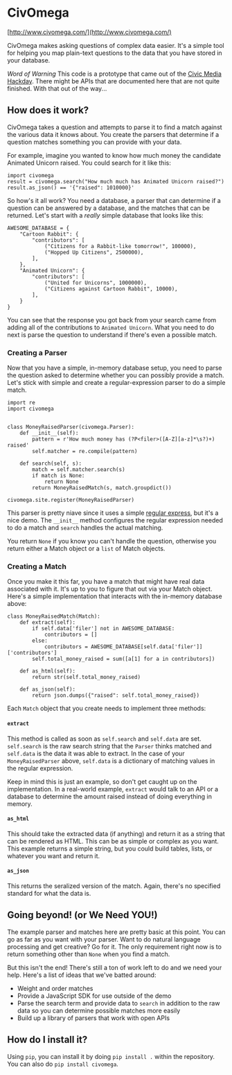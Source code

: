 # CivOmega

[http://www.civomega.com/](http://www.civomega.com/)

CivOmega makes asking questions of complex data easier.  It's a simple tool for helping you map plain-text questions to the data that you have stored in your database.

*Word of Warning*
This code is a prototype that came out of the [Civic Media Hackday][].  There might be APIs that are documented here that are not quite finished.  With that out of the way...

[Civic Media Hackday]: http://www.eventbrite.com/event/6650197921


## How does it work?
CivOmega takes a question and attempts to parse it to find a match against the various data it knows about.  You create the parsers that determine if a question matches something you can provide with your data.

For example, imagine you wanted to know how much money the candidate Animated Unicorn raised.  You could search for it like this:

    import civomega
    result = civomega.search("How much much has Animated Unicorn raised?")
    result.as_json() == '{"raised": 1010000}'


So how's it all work?  You need a database, a parser that can determine if a question can be answered by a database, and the matches that can be returned.  Let's start with a *really* simple database that looks like this:

    AWESOME_DATABASE = {
        "Cartoon Rabbit": {
            "contributors": [
                ("Citizens for a Rabbit-like tomorrow!", 100000),
                ("Hopped Up Citizens", 2500000),
            ],
        },
        "Animated Unicorn": {
            "contributors": [
                ("United for Unicorns", 1000000),
                ("Citizens against Cartoon Rabbit", 10000),
            ],
        }
    }

You can see that the response you got back from your search came from adding all of the contributions to `Animated Unicorn`.  What you need to do next is parse the question to understand if there's even a possible match.


### Creating a Parser

Now that you have a simple, in-memory database setup, you need to parse the question asked to determine whether you can possibly provide a match.  Let's stick with simple and create a regular-expression parser to do a simple match.

    import re
    import civomega


    class MoneyRaisedParser(civomega.Parser):
        def __init__(self):
            pattern = r'How much money has (?P<filer>([A-Z][a-z]*\s?)+) raised'
            self.matcher = re.compile(pattern)

        def search(self, s):
            match = self.matcher.search(s)
            if match is None:
                return None
            return MoneyRaisedMatch(s, match.groupdict())

    civomega.site.register(MoneyRaisedParser)

This parser is pretty niave since it uses a simple [regular express][regex-problems], but it's a nice demo.  The `__init__` method configures the regular expression needed to do a match and `search` handles the actual matching.

You return `None` if you know you can't handle the question, otherwise you return either a Match object or a `list` of Match objects.

[regex-problems]: http://www.codinghorror.com/blog/2008/06/regular-expressions-now-you-have-two-problems.html


### Creating a Match

Once you make it this far, you have a match that might have real data associated with it.  It's up to you to figure that out via your Match object.  Here's a simple implementation that interacts with the in-memory database above:

    class MoneyRaisedMatch(Match):
        def extract(self):
            if self.data['filer'] not in AWESOME_DATABASE:
                contributors = []
            else:
                contributors = AWESOME_DATABASE[self.data['filer']]['contributors']
            self.total_money_raised = sum([a[1] for a in contributors])

        def as_html(self):
            return str(self.total_money_raised)

        def as_json(self):
            return json.dumps({"raised": self.total_money_raised})

Each `Match` object that you create needs to implement three methods:

#### `extract`
This method is called as soon as `self.search` and `self.data` are set.  `self.search` is the raw search string that the `Parser` thinks matched and `self.data` is the data it was able to extract.  In the case of your `MoneyRaisedParser` above, `self.data` is a dictionary of matching values in the regular expression.

Keep in mind this is just an example, so don't get caught up on the implementation.  In a real-world example, `extract` would talk to an API or a database to determine the amount raised instead of doing everything in memory.

#### `as_html`
This should take the extracted data (if anything) and return it as a string that can be rendered as HTML.  This can be as simple or complex as you want.  This example returns a simple string, but you could build tables, lists, or whatever you want and return it.

#### `as_json`
This returns the seralized version of the match.  Again, there's no specified standard for what the data is.


## Going beyond! (or We Need YOU!)

The example parser and matches here are pretty basic at this point.  You can go as far as you want with your parser.  Want to do natural language processing and get creative?  Go for it.  The only requirement right now is to return something other than `None` when you find a match.

But this isn't the end!  There's still a ton of work left to do and we need your help.  Here's a list of ideas that we've batted around:

* Weight and order matches
* Provide a JavaScript SDK for use outside of the demo
* Parse the search term and provide data to `search` in addition to the raw data so you can determine possible matches more easily
* Build up a library of parsers that work with open APIs


## How do I install it?

Using `pip`, you can install it by doing `pip install .` within the repository.  You can also do `pip install civomega`.
